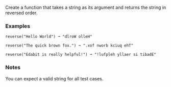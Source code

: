 
Create a function that takes a string as its argument and returns the string in reversed order.

### Examples

```
reverse("Hello World") ➞ "dlroW olleH"

reverse("The quick brown fox.") ➞ ".xof nworb kciuq ehT"

reverse("Edabit is really helpful!") ➞ "!lufpleh yllaer si tibadE"
```

### Notes

You can expect a valid string for all test cases.
